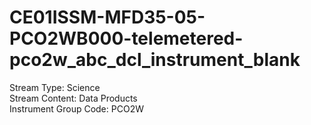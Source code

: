 # CE01ISSM-MFD35-05-PCO2WB000-telemetered-pco2w_abc_dcl_instrument_blank

Stream Type: Science<br>
Stream Content: Data Products<br>
Instrument Group Code: PCO2W<br>
